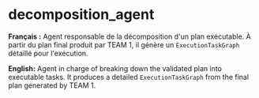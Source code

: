 # decomposition_agent

**Français :** Agent responsable de la décomposition d'un plan exécutable. À partir du plan final produit par TEAM 1, il génère un `ExecutionTaskGraph` détaillé pour l'exécution.

**English:** Agent in charge of breaking down the validated plan into executable tasks. It produces a detailed `ExecutionTaskGraph` from the final plan generated by TEAM 1.
